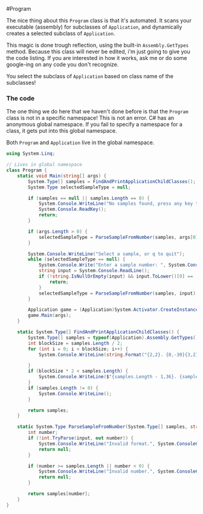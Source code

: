 #Program

The nice thing about this ```Program``` class is that it's automated. It scans your executable (assembly) for subclasses of ```Application```, and dynamically creates a selected subclass of ```Application```.

This magic is done trough reflection, using the built-in ```Assembly.GetTypes``` method. Because this class will never be edited, i'm just going to give you the code listing. If you are interested in how it works, ask me or do some google-ing on any code you don't recognize.

You select the subclass of ```Application``` based on class name of the subclasses!

### The code

The one thing we do here that we haven't done before is that the ```Program``` class is not in a specific namespace! This is not an error. C# has an anonymous global namespace. If you fail to specify a namespace for a class, it gets put into this global namespace. 

Both ```Program``` and ```Application``` live in the global namespace.

```cs
using System.Linq;

// Lives in global namespace
class Program {
    static void Main(string[] args) {
        System.Type[] samples = FindAndPrintApplicationChildClasses();
        System.Type selectedSampleType = null;

        if (samples == null || samples.Length == 0) {
            System.Console.WriteLine("No samples found, press any key to quit");
            System.Console.ReadKey();
            return;
        }

        if (args.Length > 0) {
            selectedSampleType = ParseSampleFromNumber(samples, args[0]);
        }

        System.Console.WriteLine("Select a sample, or q to quit");
        while (selectedSampleType == null) {
            System.Console.Write("Enter a sample number: ", System.ConsoleColor.White);
            string input = System.Console.ReadLine();
            if (!string.IsNullOrEmpty(input) && input.ToLower()[0] == 'q') {
                return;
            }
            selectedSampleType = ParseSampleFromNumber(samples, input);
        }

        Application game = (Application)System.Activator.CreateInstance(selectedSampleType);
        game.Main(args);
    }

    static System.Type[] FindAndPrintApplicationChildClasses() {
        System.Type[] samples = typeof(Application).Assembly.GetTypes().Where(t => t.IsSubclassOf(typeof(Application)) && t != typeof(Application)).ToArray();
        int blockSize = samples.Length / 2;
        for (int i = 0; i < blockSize; i++) {
            System.Console.WriteLine(string.Format("{2,2}. {0,-30}{3,2}. {1,-30}", samples[i].Name, samples[i + blockSize].Name, i, i + blockSize), System.ConsoleColor.DarkGray);

        }
        if (blockSize * 2 < samples.Length) {
            System.Console.WriteLine($"{samples.Length - 1,36}. {samples[samples.Length - 1].Name}", System.ConsoleColor.DarkGray);
        }
        if (samples.Length != 0) {
            System.Console.WriteLine();
        }

        return samples;
    }

    static System.Type ParseSampleFromNumber(System.Type[] samples, string input) {
        int number;
        if (!int.TryParse(input, out number)) {
            System.Console.WriteLine("Invalid format.", System.ConsoleColor.Red);
            return null;
        }

        if (number >= samples.Length || number < 0) {
            System.Console.WriteLine("Invalid number.", System.ConsoleColor.Red);
            return null;
        }

        return samples[number];
    }
}
```